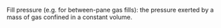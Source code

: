 Fill pressure (e.g. for between-pane gas fills): the pressure exerted by a mass of gas confined in a constant volume.